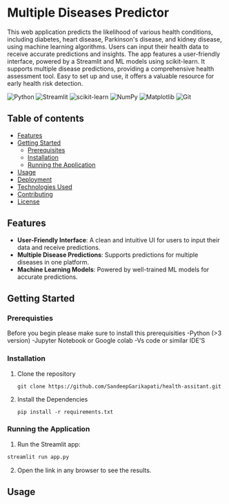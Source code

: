 # Multiple Diseases Predictor
This web application predicts the likelihood of various health conditions, including diabetes, heart disease, Parkinson's disease, and kidney disease, using machine learning algorithms. Users can input their health data to receive accurate predictions and insights. The app features a user-friendly interface, powered by a Streamlit and ML models using scikit-learn. It supports multiple disease predictions, providing a comprehensive health assessment tool. Easy to set up and use, it offers a valuable resource for early health risk detection.

![Python](https://img.shields.io/badge/python-3670A0?style=for-the-badge&logo=python&logoColor=ffdd54) ![Streamlit](https://img.shields.io/badge/Streamlit-%23FE4B4B.svg?style=for-the-badge&logo=streamlit&logoColor=white) ![scikit-learn](https://img.shields.io/badge/scikit--learn-%23F7931E.svg?style=for-the-badge&logo=scikit-learn&logoColor=white) ![NumPy](https://img.shields.io/badge/numpy-%23013243.svg?style=for-the-badge&logo=numpy&logoColor=white) ![Matplotlib](https://img.shields.io/badge/Matplotlib-%23ffffff.svg?style=for-the-badge&logo=Matplotlib&logoColor=black) ![Git](https://img.shields.io/badge/git-%23F05033.svg?style=for-the-badge&logo=git&logoColor=white)

## Table of contents
- [Features](#features)
- [Getting Started](#getting-started)
  - [Prerequisites](#prerequisites)
  - [Installation](#installation)
  - [Running the Application](#running-the-application)
- [Usage](#usage)
- [Deployment](#deployment)
- [Technologies Used](#technologies-used)
- [Contributing](#contributing)
- [License](#license)

## Features
- **User-Friendly Interface**: A clean and intuitive UI for users to input their data and receive predictions.
- **Multiple Disease Predictions**: Supports predictions for multiple diseases in one platform.
- **Machine Learning Models**: Powered by well-trained ML models for accurate predictions.

## Getting Started

### Prerequisties
Before you begin please make sure to install this prerequisities
-Python (>3 version)
-Jupyter Notebook or Google colab
-Vs code or similar IDE'S

### Installation
1. Clone the repository
   ```
   git clone https://github.com/SandeepGarikapati/health-assitant.git

   ```
2. Install the Dependencies
   ```
   pip install -r requirements.txt
   
   ```

### Running the Application
1. Run the Streamlit app:
```bash
streamlit run app.py
```
2. Open the link in any browser to see the results.

## Usage
